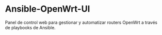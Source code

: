 # Ansible-OpenWrt-UI
Panel de control web para gestionar y automatizar routers OpenWrt a través de playbooks de Ansible.
